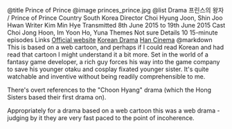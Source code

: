 @title		Prince of Prince
@image		princes_prince.jpg
@list
Drama		&#54532;&#47536;&#49828;&#51032; &#50773;&#51088; / Prince of Prince
Country		South Korea
Director		Choi Hyung Joon, Shin Joo Hwan
Writer		Kim Min Hye
Transmitted		8th June 2015 to 19th June 2015
Cast		Choi Jong Hoon, Im Yoon Ho, Yuna
Themes		Not sure
Details		10 15-minute episodes
Links		[Official website](https://tv.naver.com/sim2005) [Korean Drama](https://www.koreandrama.org/prince-of-prince/) [Han Cinema](https://www.hancinema.net/korean_drama_Prince_of_Prince.php)
@markdown
This is based on a web cartoon, and perhaps if I could read Korean and had read
that cartoon I might understand it a bit more. Set in the world of a fantasy game
developer, a rich guy forces his way into the game company to save his younger
otaku and cosplay fixated younger sister. It's quite watchable and inventive
without being readily comprehensible to me.

There's overt references to the "Choon Hyang" drama (which the Hong Sisters based their
first drama on).

Appropriately for a drama based on a web cartoon this was a web drama - judging
by it they are very fast paced to the point of incoherence.
